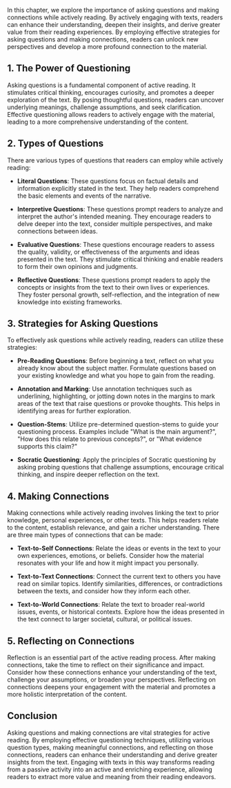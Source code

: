 
In this chapter, we explore the importance of asking questions and making connections while actively reading. By actively engaging with texts, readers can enhance their understanding, deepen their insights, and derive greater value from their reading experiences. By employing effective strategies for asking questions and making connections, readers can unlock new perspectives and develop a more profound connection to the material.

**1. The Power of Questioning**
-------------------------------

Asking questions is a fundamental component of active reading. It stimulates critical thinking, encourages curiosity, and promotes a deeper exploration of the text. By posing thoughtful questions, readers can uncover underlying meanings, challenge assumptions, and seek clarification. Effective questioning allows readers to actively engage with the material, leading to a more comprehensive understanding of the content.

**2. Types of Questions**
-------------------------

There are various types of questions that readers can employ while actively reading:

* **Literal Questions**: These questions focus on factual details and information explicitly stated in the text. They help readers comprehend the basic elements and events of the narrative.

* **Interpretive Questions**: These questions prompt readers to analyze and interpret the author's intended meaning. They encourage readers to delve deeper into the text, consider multiple perspectives, and make connections between ideas.

* **Evaluative Questions**: These questions encourage readers to assess the quality, validity, or effectiveness of the arguments and ideas presented in the text. They stimulate critical thinking and enable readers to form their own opinions and judgments.

* **Reflective Questions**: These questions prompt readers to apply the concepts or insights from the text to their own lives or experiences. They foster personal growth, self-reflection, and the integration of new knowledge into existing frameworks.

**3. Strategies for Asking Questions**
--------------------------------------

To effectively ask questions while actively reading, readers can utilize these strategies:

* **Pre-Reading Questions**: Before beginning a text, reflect on what you already know about the subject matter. Formulate questions based on your existing knowledge and what you hope to gain from the reading.

* **Annotation and Marking**: Use annotation techniques such as underlining, highlighting, or jotting down notes in the margins to mark areas of the text that raise questions or provoke thoughts. This helps in identifying areas for further exploration.

* **Question-Stems**: Utilize pre-determined question-stems to guide your questioning process. Examples include "What is the main argument?", "How does this relate to previous concepts?", or "What evidence supports this claim?"

* **Socratic Questioning**: Apply the principles of Socratic questioning by asking probing questions that challenge assumptions, encourage critical thinking, and inspire deeper reflection on the text.

**4. Making Connections**
-------------------------

Making connections while actively reading involves linking the text to prior knowledge, personal experiences, or other texts. This helps readers relate to the content, establish relevance, and gain a richer understanding. There are three main types of connections that can be made:

* **Text-to-Self Connections**: Relate the ideas or events in the text to your own experiences, emotions, or beliefs. Consider how the material resonates with your life and how it might impact you personally.

* **Text-to-Text Connections**: Connect the current text to others you have read on similar topics. Identify similarities, differences, or contradictions between the texts, and consider how they inform each other.

* **Text-to-World Connections**: Relate the text to broader real-world issues, events, or historical contexts. Explore how the ideas presented in the text connect to larger societal, cultural, or political issues.

**5. Reflecting on Connections**
--------------------------------

Reflection is an essential part of the active reading process. After making connections, take the time to reflect on their significance and impact. Consider how these connections enhance your understanding of the text, challenge your assumptions, or broaden your perspectives. Reflecting on connections deepens your engagement with the material and promotes a more holistic interpretation of the content.

**Conclusion**
--------------

Asking questions and making connections are vital strategies for active reading. By employing effective questioning techniques, utilizing various question types, making meaningful connections, and reflecting on those connections, readers can enhance their understanding and derive greater insights from the text. Engaging with texts in this way transforms reading from a passive activity into an active and enriching experience, allowing readers to extract more value and meaning from their reading endeavors.
